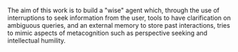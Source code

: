 The aim of this work is to build a "wise" agent which, through the use of interruptions to seek information from the user, tools to have clarification on ambiguous queries, and an external memory to store past interactions, tries to mimic aspects of metacognition such as perspective seeking and intellectual humility.

